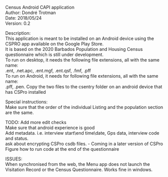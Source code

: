 Census Android CAPI application  
Author: Dondré Trotman  
Date: 2018/05/24  
Version: 0.2  
  
Description:  
This application is meant to be installed on an Android device using the CSPRO app available on the Google Play Store.  
It is based on the 2020 Barbados Population and Housing Census questionnaire which is still under development.  
To run on desktop, it needs the following file extensions, all with the same name:  
.ent, .net.apc, .ent.mgf, .ent.qsf, .fmf, .pff  
To run on Android, it needs for following file extensions, all with the same name:  
.pff, .pen. Copy the two files to the csentry folder on an android device that has CSPro installed  

Special instructions:   
Make sure that the order of the individual Listing and the population section are the same.
  
TODO:
Add more edit checks  
Make sure that android experience is good  
Add metadata. i.e. interview start\end time\date, Gps data, interview code and status.  
ask about encrypting CSPro csdb files. - Coming in a later version of CSPro  
Figure how to run code at the end of the questionnaire  
  
ISSUES:  
When synchronised from the web, the Menu app does not launch the Visitation Record or the Census Questionnaire. Works fine in windows.
